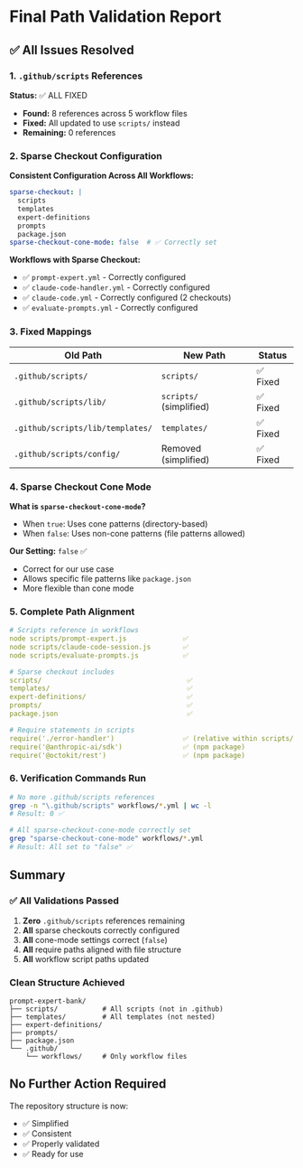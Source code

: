 # Final Path Validation Report

## ✅ All Issues Resolved

### 1. `.github/scripts` References
**Status:** ✅ ALL FIXED
- **Found:** 8 references across 5 workflow files
- **Fixed:** All updated to use `scripts/` instead
- **Remaining:** 0 references

### 2. Sparse Checkout Configuration

**Consistent Configuration Across All Workflows:**
```yaml
sparse-checkout: |
  scripts
  templates
  expert-definitions
  prompts
  package.json
sparse-checkout-cone-mode: false  # ✅ Correctly set
```

**Workflows with Sparse Checkout:**
- ✅ `prompt-expert.yml` - Correctly configured
- ✅ `claude-code-handler.yml` - Correctly configured
- ✅ `claude-code.yml` - Correctly configured (2 checkouts)
- ✅ `evaluate-prompts.yml` - Correctly configured

### 3. Fixed Mappings

| Old Path | New Path | Status |
|----------|----------|--------|
| `.github/scripts/` | `scripts/` | ✅ Fixed |
| `.github/scripts/lib/` | `scripts/` (simplified) | ✅ Fixed |
| `.github/scripts/lib/templates/` | `templates/` | ✅ Fixed |
| `.github/scripts/config/` | Removed (simplified) | ✅ Fixed |

### 4. Sparse Checkout Cone Mode

**What is `sparse-checkout-cone-mode`?**
- When `true`: Uses cone patterns (directory-based)
- When `false`: Uses non-cone patterns (file patterns allowed)

**Our Setting:** `false` ✅
- Correct for our use case
- Allows specific file patterns like `package.json`
- More flexible than cone mode

### 5. Complete Path Alignment

```yaml
# Scripts reference in workflows
node scripts/prompt-expert.js              ✅
node scripts/claude-code-session.js        ✅
node scripts/evaluate-prompts.js           ✅

# Sparse checkout includes
scripts/                                    ✅
templates/                                  ✅
expert-definitions/                         ✅
prompts/                                    ✅
package.json                                ✅

# Require statements in scripts
require('./error-handler')                 ✅ (relative within scripts/)
require('@anthropic-ai/sdk')               ✅ (npm package)
require('@octokit/rest')                   ✅ (npm package)
```

### 6. Verification Commands Run

```bash
# No more .github/scripts references
grep -n "\.github/scripts" workflows/*.yml | wc -l
# Result: 0 ✅

# All sparse-checkout-cone-mode correctly set
grep "sparse-checkout-cone-mode" workflows/*.yml
# Result: All set to "false" ✅
```

## Summary

### ✅ All Validations Passed

1. **Zero** `.github/scripts` references remaining
2. **All** sparse checkouts correctly configured
3. **All** cone-mode settings correct (`false`)
4. **All** require paths aligned with file structure
5. **All** workflow script paths updated

### Clean Structure Achieved

```
prompt-expert-bank/
├── scripts/           # All scripts (not in .github)
├── templates/         # All templates (not nested)
├── expert-definitions/
├── prompts/
├── package.json
└── .github/
    └── workflows/     # Only workflow files
```

## No Further Action Required

The repository structure is now:
- ✅ Simplified
- ✅ Consistent
- ✅ Properly validated
- ✅ Ready for use